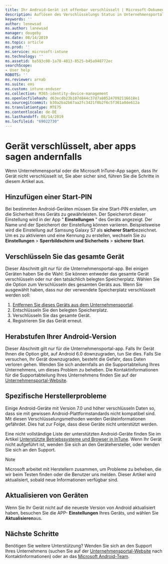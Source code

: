 ```yaml
---
title: Ihr Android-Gerät ist offenbar verschlüsselt | Microsoft-Dokumentation
description: Auflösen des Verschlüsselungs Status in Unternehmensportal und Microsoft InTune-App
keywords: ''
author: lenewsad
ms.author: lanewsad
manager: dougeby
ms.date: 08/14/2019
ms.topic: article
ms.prod: ''
ms.service: microsoft-intune
ms.technology: ''
ms.assetid: ba593c08-1a78-4013-8525-b45a948772ec
searchScope:
- User help
ROBOTS: ''
ms.reviewer: arnab
ms.suite: ems
ms.custom: intune-enduser
ms.collection: M365-identity-device-management
ms.openlocfilehash: d63ecdb23b107d844c37d7a805247092116618e1
ms.sourcegitcommit: b30a2ba2b67aa2fc3421f0b2f6c5f361a0de612a
ms.translationtype: MTE75
ms.contentlocale: de-DE
ms.lasthandoff: 08/14/2019
ms.locfileid: "69022730"
---
```

# <a name="device-encrypted-but-apps-say-otherwise"></a>Gerät verschlüsselt, aber apps sagen andernfalls

Wenn Unternehmensportal oder die Microsoft InTune-App sagen, dass Ihr Gerät nicht verschlüsselt ist, Sie aber sicher sind, führen Sie die Schritte in diesem Artikel aus.  

## <a name="add-a-startup-pin"></a>Hinzufügen einer Start-PIN

Bei bestimmten Android-Geräten müssen Sie eine Start-PIN erstellen, um die Sicherheit Ihres Geräts zu gewährleisten. Der Speicherort dieser Einstellung wird in der App " **Einstellungen** " des Geräts angezeigt. Der Name und der Speicherort der Einstellung können variieren. Beispielsweise wird die Einstellung auf Samsung Galaxy S7 als **sicherer Start**bezeichnet. Um es zu aktivieren und eine Kennung zu erstellen, wechseln Sie zu **Einstellungen** > **Sperrbildschirm und Sicherheits** > **sicherer Start**.  

## <a name="encrypt-the-entire-device"></a>Verschlüsseln Sie das gesamte Gerät

Dieser Abschnitt gilt nur für die Unternehmensportal-app. Bei einigen Geräten haben Sie die Wahl: Sie können entweder das gesamte Gerät verschlüsseln oder nur den tatsächlich belegten Speicherplatz. Wählen Sie die Option zum Verschlüsseln des gesamten Geräts aus. Wenn Sie ausgewählt haben, dass nur der verwendete Speicherplatz verschlüsselt werden soll:

1. [Entfernen Sie dieses Geräts aus dem Unternehmensportal](unenroll-your-device-from-intune-android.md).
2. Entschlüsseln Sie den belegten Speicherplatz.  
3. Verschlüsseln Sie das gesamte Gerät.  
4. Registrieren Sie das Gerät erneut.  

## <a name="downgrade-your-version-of-android"></a>Herabstufen Ihrer Android-Version

Dieser Abschnitt gilt nur für die Unternehmensportal-app. Falls Ihr Gerät Ihnen die Option gibt, auf Android 6.0 downzugraden, tun Sie dies. Falls Sie versuchen, Ihr Gerät downzugraden, besteht die Gefahr, dass Daten verloren gehen. Wenden Sie sich andernfalls an die Supportabteilung Ihres Unternehmens, um dieses Problem zu beheben. Die Kontaktinformationen für die Supportabteilung Ihres Unternehmens finden Sie auf der [Unternehmensportal-Website](https://go.microsoft.com/fwlink/?linkid=2010980).  

## <a name="specific-manufacturer-issues"></a>Spezifische Herstellerprobleme

Einige Android-Geräte mit Version 7.0 und höher verschlüsseln Daten so, dass sie mit gewissen Android-Plattformstandards nicht kompatibel sind. Mit diesen Verschlüsselungsmethoden werden Geräteinformationen gefährdet. Dies hat zur Folge, dass diese Geräte nicht unterstützt werden. 

Eine nicht vollständige Liste der unterstützten Android-Geräte finden Sie im Artikel [Unterstützte Betriebssysteme und Browser in InTune](https://docs.microsoft.com/intune/supported-devices-browsers#supported-samsung-knox-standard-devices). Wenn Ihr Gerät nicht aufgeführt ist, wenden Sie sich an den Gerätehersteller, oder wenden Sie sich an den Support. 

> [!Note]
> Microsoft arbeitet mit Herstellern zusammen, um Probleme zu beheben, die wir beim Testen finden oder die Benutzer uns melden. Dieser Artikel wird aktualisiert, sobald neue Informationen verfügbar sind. 

## <a name="update-devices"></a>Aktualisieren von Geräten   

Wenn Sie Ihr Gerät nicht auf die neueste Version von Android aktualisiert haben, besuchen Sie die APP- **Einstellungen** Ihres Geräts, und wählen Sie **Aktualisieren**aus.  

## <a name="next-steps"></a>Nächste Schritte   
Benötigen Sie weitere Unterstützung? Wenden Sie sich an den Support Ihres Unternehmens (suchen Sie auf der [Unternehmensportal-Website](https://go.microsoft.com/fwlink/?linkid=2010980) nach Kontaktinformationen) oder an das <a href="mailto:wintunedroidfbk@microsoft.com?subject=I'm having trouble with enrolling my Android device&body=Describe the issue you're experiencing here.">Microsoft Android-Team</a>.  

